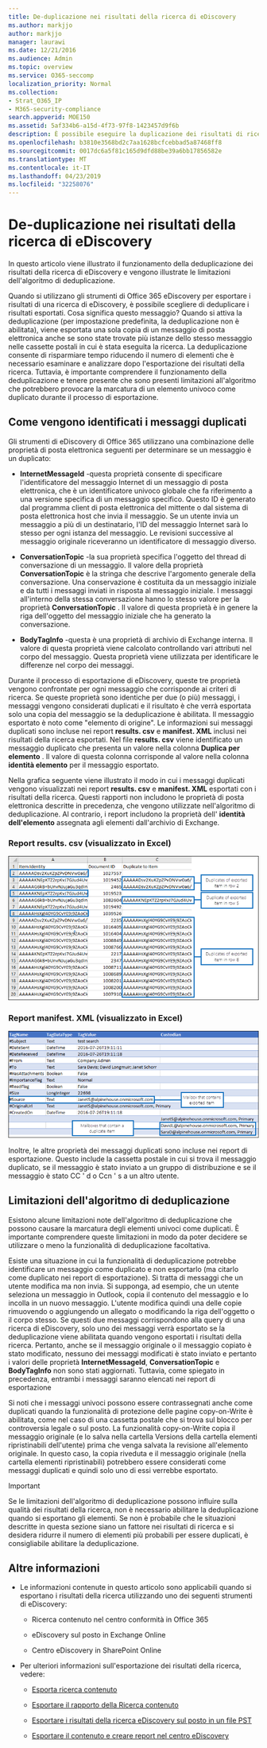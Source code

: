 ```yaml
---
title: De-duplicazione nei risultati della ricerca di eDiscovery
ms.author: markjjo
author: markjjo
manager: laurawi
ms.date: 12/21/2016
ms.audience: Admin
ms.topic: overview
ms.service: O365-seccomp
localization_priority: Normal
ms.collection:
- Strat_O365_IP
- M365-security-compliance
search.appverid: MOE150
ms.assetid: 5af334b6-a15d-4f73-97f8-1423457d9f6b
description: È possibile eseguire la duplicazione dei risultati di ricerca di eDiscovery esportati in modo che venga esportata una sola copia di un messaggio di posta elettronica anche se sono state trovate più istanze dello stesso messaggio in cassette postali diverse.
ms.openlocfilehash: b3810e3568bd2c7aa1628bcfcebbad5a87468ff8
ms.sourcegitcommit: 0017dc6a5f81c165d9dfd88be39a6bb17856582e
ms.translationtype: MT
ms.contentlocale: it-IT
ms.lasthandoff: 04/23/2019
ms.locfileid: "32258076"
---
```

# <a name="de-duplication-in-ediscovery-search-results"></a>De-duplicazione nei risultati della ricerca di eDiscovery

In questo articolo viene illustrato il funzionamento della deduplicazione dei risultati della ricerca di eDiscovery e vengono illustrate le limitazioni dell'algoritmo di deduplicazione.
  
Quando si utilizzano gli strumenti di Office 365 eDiscovery per esportare i risultati di una ricerca di eDiscovery, è possibile scegliere di deduplicare i risultati esportati. Cosa significa questo messaggio? Quando si attiva la deduplicazione (per impostazione predefinita, la deduplicazione non è abilitata), viene esportata una sola copia di un messaggio di posta elettronica anche se sono state trovate più istanze dello stesso messaggio nelle cassette postali in cui è stata eseguita la ricerca. La deduplicazione consente di risparmiare tempo riducendo il numero di elementi che è necessario esaminare e analizzare dopo l'esportazione dei risultati della ricerca. Tuttavia, è importante comprendere il funzionamento della deduplicazione e tenere presente che sono presenti limitazioni all'algoritmo che potrebbero provocare la marcatura di un elemento univoco come duplicato durante il processo di esportazione.
  
## <a name="how-duplicate-messages-are-identified"></a>Come vengono identificati i messaggi duplicati

Gli strumenti di eDiscovery di Office 365 utilizzano una combinazione delle proprietà di posta elettronica seguenti per determinare se un messaggio è un duplicato:
  
- **InternetMessageId** -questa proprietà consente di specificare l'identificatore del messaggio Internet di un messaggio di posta elettronica, che è un identificatore univoco globale che fa riferimento a una versione specifica di un messaggio specifico. Questo ID è generato dal programma client di posta elettronica del mittente o dal sistema di posta elettronica host che invia il messaggio. Se un utente invia un messaggio a più di un destinatario, l'ID del messaggio Internet sarà lo stesso per ogni istanza del messaggio. Le revisioni successive al messaggio originale riceveranno un identificatore di messaggio diverso. 
    
- **ConversationTopic** -la sua proprietà specifica l'oggetto del thread di conversazione di un messaggio. Il valore della proprietà **ConversationTopic** è la stringa che descrive l'argomento generale della conversazione. Una conservazione è costituita da un messaggio iniziale e da tutti i messaggi inviati in risposta al messaggio iniziale. I messaggi all'interno della stessa conversazione hanno lo stesso valore per la proprietà **ConversationTopic** . Il valore di questa proprietà è in genere la riga dell'oggetto del messaggio iniziale che ha generato la conversazione. 
    
- **BodyTagInfo** -questa è una proprietà di archivio di Exchange interna. Il valore di questa proprietà viene calcolato controllando vari attributi nel corpo del messaggio. Questa proprietà viene utilizzata per identificare le differenze nel corpo dei messaggi. 
    
Durante il processo di esportazione di eDiscovery, queste tre proprietà vengono confrontate per ogni messaggio che corrisponde ai criteri di ricerca. Se queste proprietà sono identiche per due (o più) messaggi, i messaggi vengono considerati duplicati e il risultato è che verrà esportata solo una copia del messaggio se la deduplicazione è abilitata. Il messaggio esportato è noto come "elemento di origine". Le informazioni sui messaggi duplicati sono incluse nei report **results. csv** e **manifest. XML** inclusi nei risultati della ricerca esportati. Nel file **results. csv** viene identificato un messaggio duplicato che presenta un valore nella colonna **Duplica per elemento** . Il valore di questa colonna corrisponde al valore nella colonna **identità elemento** per il messaggio esportato. 
  
Nella grafica seguente viene illustrato il modo in cui i messaggi duplicati vengono visualizzati nei report **results. csv** e **manifest. XML** esportati con i risultati della ricerca. Questi rapporti non includono le proprietà di posta elettronica descritte in precedenza, che vengono utilizzate nell'algoritmo di deduplicazione. Al contrario, i report includono la proprietà dell' **identità dell'elemento** assegnata agli elementi dall'archivio di Exchange. 
  
 ### <a name="resultscsv-report-viewed-in-excel"></a>Report results. csv (visualizzato in Excel)
  
![Visualizzazione delle informazioni sugli elementi duplicati nel report results. csv](media/e3d64004-3b91-4cba-b6f3-934b46cbdcdb.png)
  
 ### <a name="manifestxml-report-viewed-in-excel"></a>Report manifest. XML (visualizzato in Excel)
  
![Visualizzazione delle informazioni sugli elementi duplicati nel report manifest. XML](media/69aa4786-9883-46ff-bcae-b35e0daf4a6d.png)
  
Inoltre, le altre proprietà dei messaggi duplicati sono incluse nei report di esportazione. Questo include la cassetta postale in cui si trova il messaggio duplicato, se il messaggio è stato inviato a un gruppo di distribuzione e se il messaggio è stato CC ' d o Ccn ' s a un altro utente.
  
## <a name="limitations-of-the-de-duplication-algorithm"></a>Limitazioni dell'algoritmo di deduplicazione

Esistono alcune limitazioni note dell'algoritmo di deduplicazione che possono causare la marcatura degli elementi univoci come duplicati. È importante comprendere queste limitazioni in modo da poter decidere se utilizzare o meno la funzionalità di deduplicazione facoltativa.
  
Esiste una situazione in cui la funzionalità di deduplicazione potrebbe identificare un messaggio come duplicato e non esportarlo (ma citarlo come duplicato nei report di esportazione). Si tratta di messaggi che un utente modifica ma non invia. Si supponga, ad esempio, che un utente seleziona un messaggio in Outlook, copia il contenuto del messaggio e lo incolla in un nuovo messaggio. L'utente modifica quindi una delle copie rimuovendo o aggiungendo un allegato o modificando la riga dell'oggetto o il corpo stesso. Se questi due messaggi corrispondono alla query di una ricerca di eDiscovery, solo uno dei messaggi verrà esportato se la deduplicazione viene abilitata quando vengono esportati i risultati della ricerca. Pertanto, anche se il messaggio originale o il messaggio copiato è stato modificato, nessuno dei messaggi modificati è stato inviato e pertanto i valori delle proprietà **InternetMessageId**, **ConversationTopic** e **BodyTagInfo** non sono stati aggiornati. Tuttavia, come spiegato in precedenza, entrambi i messaggi saranno elencati nei report di esportazione 
  
Si noti che i messaggi univoci possono essere contrassegnati anche come duplicati quando la funzionalità di protezione delle pagine copy-on-Write è abilitata, come nel caso di una cassetta postale che si trova sul blocco per controversia legale o sul posto. La funzionalità copy-on-Write copia il messaggio originale (e lo salva nella cartella Versions della cartella elementi ripristinabili dell'utente) prima che venga salvata la revisione all'elemento originale. In questo caso, la copia riveduta e il messaggio originale (nella cartella elementi ripristinabili) potrebbero essere considerati come messaggi duplicati e quindi solo uno di essi verrebbe esportato.
  
> [!IMPORTANT]
> Se le limitazioni dell'algoritmo di deduplicazione possono influire sulla qualità dei risultati della ricerca, non è necessario abilitare la deduplicazione quando si esportano gli elementi. Se non è probabile che le situazioni descritte in questa sezione siano un fattore nei risultati di ricerca e si desidera ridurre il numero di elementi più probabili per essere duplicati, è consigliabile abilitare la deduplicazione. 
  
## <a name="more-information"></a>Altre informazioni

- Le informazioni contenute in questo articolo sono applicabili quando si esportano i risultati della ricerca utilizzando uno dei seguenti strumenti di eDiscovery:
    
  - Ricerca contenuto nel centro conformità in Office 365
    
  - eDiscovery sul posto in Exchange Online
    
  - Centro eDiscovery in SharePoint Online
    
- Per ulteriori informazioni sull'esportazione dei risultati della ricerca, vedere:
    
  - [Esporta ricerca contenuto](export-search-results.md)
    
  - [Esportare il rapporto della Ricerca contenuto](export-a-content-search-report.md)
    
  - [Esportare i risultati della ricerca eDiscovery sul posto in un file PST](https://go.microsoft.com/fwlink/p/?linkid=832671)
    
  - [Esportare il contenuto e creare report nel centro eDiscovery](https://support.office.com/article/7b2ea190-5f9b-4876-86e5-4440354c381a)

